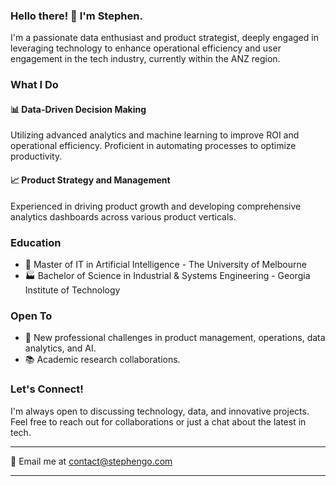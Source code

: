 ### Hello there! 👋 I'm Stephen.

I'm a passionate data enthusiast and product strategist, deeply engaged in leveraging technology to enhance operational efficiency and user engagement in the tech industry, currently within the ANZ region.

### What I Do

#### 📊 Data-Driven Decision Making
Utilizing advanced analytics and machine learning to improve ROI and operational efficiency. Proficient in automating processes to optimize productivity.

#### 📈 Product Strategy and Management
Experienced in driving product growth and developing comprehensive analytics dashboards across various product verticals.

### Education
- 🤖 Master of IT in Artificial Intelligence - The University of Melbourne
- 🏭 Bachelor of Science in Industrial & Systems Engineering - Georgia Institute of Technology

### Open To
- 🌟 New professional challenges in product management, operations, data analytics, and AI.
- 📚 Academic research collaborations.

### Let's Connect!
I'm always open to discussing technology, data, and innovative projects. Feel free to reach out for collaborations or just a chat about the latest in tech.

---

📧 Email me at [contact@stephengo.com](mailto:contact@stephengo.com)

---



<!---
gostephen/gostephen is a ✨ special ✨ repository because its `README.md` (this file) appears on your GitHub profile.
You can click the Preview link to take a look at your changes.
--->
